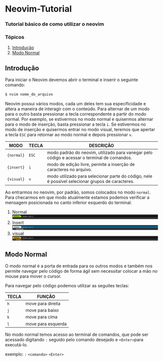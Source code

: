# Neovim-Tutorial
### Tutorial básico de como utilizar o neovim


### Tópicos
1. [Introdução](#introducao)
2. [Modo Normal](#modo_normal)

<div id='introducao'/>

## Introdução
Para iniciar o Neovim devemos abrir o terminal e inserir o seguinte comando:

```bash
$ nvim nome_do_arquivo
```

Neovim possui vários modos, cada um deles tem sua especificidade e altera a maneira de interagir com o conteúdo. Para alternar de um modo para o outro basta pressionar a tecla correspondente a partir do modo normal. Por exemplo, se estivermos no modo normal e quisermos alternar para o modo de inserção, basta pressionar a tecla `i`. Se estivermos no modo de inserção e quisermos entrar no modo visual, teremos que apertar a tecla `ESC` para retornar ao modo normal e depois pressionar `v`.

MODO      | TECLA | DESCRIÇÃO
----------|-------|-------------------------------------------------------------------------------------------------
`{normal}`|`ESC`  |modo padrão do neovim, utilizado para vanegar pelo código e acessar o terminal de comandos.
`{insert}`|`i`    |modo de edição livre, permite a inserção de caracteres no arquivo.
`{visual}`|`v`    |modo utilizado para selecionar parte do código, nele é possível selecionar grupos de caracteres.

Ao entrarmos no neovim, por padrão, somos colocados no modo `normal`. Para checarmos em que modo  atualmente estamos podemos verificar a mensagem posicionada no canto inferior esquerdo do terminal.


  1. Normal <img src="/view/img/normal_mode.png">
  2. Insert <img src="/view/img/insert_mode.png">
  3. visual <img src="/view/img/visual_mode.png">
  
  <div id='modo_normal'/>

## Modo Normal 
O modo normal é a porta de entrada para os outros modos e também nos permite navegar pelo código de forma ágil sem necessitar colocar a mão no mouse para mover o cursor.

Para navegar pelo código podemos utilizar as seguites teclas:

TECLA | FUNÇÃO
------|--------------------
`h`   | move para direita
`j`   | move para baixo
`k`   | move para cima
`l`   | move para esquerda

No modo normal temos acesso ao terminal de comandos, que pode ser acessado digitando `:` seguido pelo comando desejado e `<Enter>`para executá-lo.

exemplo: `:` `<comando>` `<Enter>`


